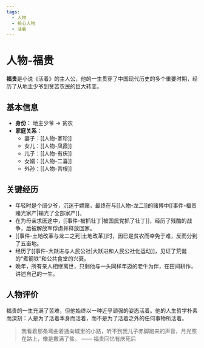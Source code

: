 ```yaml
---
tags:
  - 人物
  - 核心人物
  - 活着
---
```


# 人物-福贵

**福贵**是小说《活着》的主人公，他的一生贯穿了中国现代历史的多个重要时期，经历了从地主少爷到贫苦农民的巨大转变。

## 基本信息
- **身份：** 地主少爷 -> 贫农
- **家庭关系：**
  - 妻子：[[人物-家珍]]
  - 女儿：[[人物-凤霞]]
  - 儿子：[[人物-有庆]]
  - 女婿：[[人物-二喜]]
  - 外孙：[[人物-苦根]]

## 关键经历
- 年轻时是个阔少爷，沉迷于嫖赌，最终在与[[人物-龙二]]的赌博中[[事件-福贵赌光家产|输光了全部家产]]。
- 在为母亲求医途中，[[事件-被抓壮丁|被国民党抓了壮丁]]，经历了残酷的战争，后被解放军俘虏并释放回家。
- [[事件-土地改革与龙二之死|土地改革]]时，因已是贫农而幸免于难，反而分到了五亩地。
- 经历了[[事件-大跃进与人民公社|大跃进和人民公社化运动]]，见证了荒诞的“煮钢铁”和公共食堂的兴衰。
- 晚年，所有亲人相继离世，只剩他与一头同样年迈的老牛为伴，在田间耕作，讲述自己的一生。

## 人物评价
福贵的一生充满了苦难，但他始终以一种近乎顽强的姿态活着。他的人生哲学朴素而深刻：人是为了活着本身而活着，而不是为了活着之外的任何事物所活着。

> 我看着那条弯曲着通向城里的小路，听不到我儿子赤脚跑来的声音，月光照在路上，像是撒满了盐。
> —— 福贵回忆有庆死后